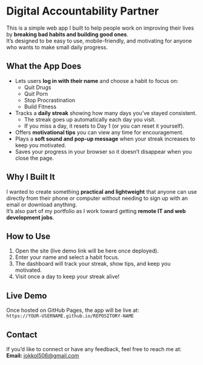 # Digital Accountability Partner

This is a simple web app I built to help people work on improving their lives by **breaking bad habits and building good ones**.  
It’s designed to be easy to use, mobile-friendly, and motivating for anyone who wants to make small daily progress.

## What the App Does
- Lets users **log in with their name** and choose a habit to focus on:
  - Quit Drugs  
  - Quit Porn  
  - Stop Procrastination  
  - Build Fitness  
- Tracks a **daily streak** showing how many days you’ve stayed consistent.
  - The streak goes up automatically each day you visit.  
  - If you miss a day, it resets to Day 1 (or you can reset it yourself).  
- Offers **motivational tips** you can view any time for encouragement.  
- Plays a **soft sound and pop-up message** when your streak increases to keep you motivated.  
- Saves your progress in your browser so it doesn’t disappear when you close the page.  

## Why I Built It
I wanted to create something **practical and lightweight** that anyone can use directly from their phone or computer without needing to sign up with an email or download anything.  
It’s also part of my portfolio as I work toward getting **remote IT and web development jobs**.

## How to Use
1. Open the site (live demo link will be here once deployed).  
2. Enter your name and select a habit focus.  
3. The dashboard will track your streak, show tips, and keep you motivated.  
4. Visit once a day to keep your streak alive!

## Live Demo
Once hosted on GitHub Pages, the app will be live at:  
`https://YOUR-USERNAME.github.io/REPOSITORY-NAME`

## Contact
If you’d like to connect or have any feedback, feel free to reach me at:  
**Email:** [jokkol506@gmail.com](mailto:jokkol506@gmail.com)
